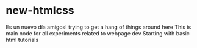# new-htmlcss
Es un nuevo día amigos! trying to get a hang of things around here 
This is main node for all experiments related to webpage dev
Starting with basic html tutorials 
